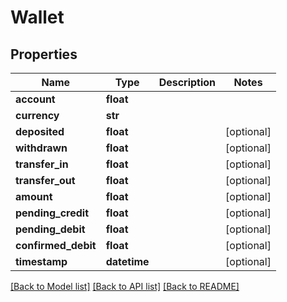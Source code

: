 # Wallet

## Properties
Name | Type | Description | Notes
------------ | ------------- | ------------- | -------------
**account** | **float** |  | 
**currency** | **str** |  | 
**deposited** | **float** |  | [optional] 
**withdrawn** | **float** |  | [optional] 
**transfer_in** | **float** |  | [optional] 
**transfer_out** | **float** |  | [optional] 
**amount** | **float** |  | [optional] 
**pending_credit** | **float** |  | [optional] 
**pending_debit** | **float** |  | [optional] 
**confirmed_debit** | **float** |  | [optional] 
**timestamp** | **datetime** |  | [optional] 

[[Back to Model list]](../README.md#documentation-for-models) [[Back to API list]](../README.md#documentation-for-api-endpoints) [[Back to README]](../README.md)


